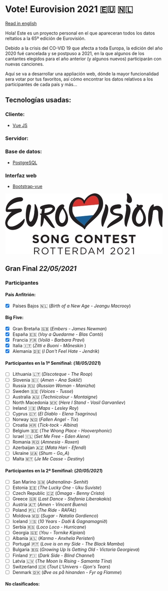 # Vote! Eurovision 2021 :eu: :netherlands:

[Read in english](https://github.com/missmay4/Eurovision-2021-Project/blob/master/README.md)

Hola! Este es un proyecto personal en el que apareceran todos los datos reltatios a la 65º edición de Eurovisión.

Debido a la crisis del CO-VID 19 que afecta a toda Europa, la edición del año 2020 fué cancelada y se postpuso a 2021, en la que algunos de los cantantes elegidos para el año anterior (y algunos nuevos) participarán con nuevas canciones.

Aquí se va a desarrollar una appliación web, dónde la mayor funcionalidad sera votar por tus favoritos, así cómo encontrar los datos relativos a los participantes de cada país y más...

## Tecnologías usadas: 
### Cliente: 
* [Vue JS](https://vuejs.org/)
### Servidor: 

### Base de datos:
* [PostgreSQL](https://www.postgresql.org/)
### Interfaz web
* [Bootstrap-vue](https://bootstrap-vue.org/)

![Eurovision2021](eurovision-2021-rotterdam.png)

## Gran Final _22/05/2021_

### Participantes

#### País Anfitrión:

- [x] Países Bajos :netherlands: (_Birth of a New Age - Jeangu Macrooy_)

#### Big Five:

- [x] Gran Bretaña :uk: (_Embers - James Newman_)
- [x] España :es: (_Voy a Quedarme - Blas Cantó_)
- [x] Francia :fr: (_Voilá - Barbara Pravi_)
- [x] Italia :it: (_Zitti e Buoni - Måneskin_ )
- [x] Alemania :de: (_I Don't Feel Hate - Jendrik_)

#### Participantes en la 1ª Semifinal: (_18/05/2021_)

- [ ] Lithuania :lithuania: (_Discoteque - The Roop_)
- [ ] Slovenia :slovenia: (_Amen - Ana Soklič_)
- [ ] Russia :ru: (_Russian Woman - Manizha_)
- [ ] Sweden :sweden: (_Voices - Tusse_)
- [ ] Australia :australia: (_Technicolour - Montaigne_)
- [ ] North Macedonia :macedonia: (_Here I Stand - Vasil Garvanliev_)
- [ ] Ireland :ireland: (_Maps - Lesley Roy_)
- [ ] Cyprus :cyprus: (_El Diablo - Elena Tsagrinou_)
- [ ] Norway :norway: (_Fallen Angel - Tix_)
- [ ] Croatia :croatia: (_Tick-tock - Albina_)
- [ ] Belgium :belgium: (_The Wrong Place - Hooverphonic_)
- [ ] Israel :israel: (_Set Me Free - Eden Alene_)
- [ ] Romania :romania: (_Amnesia - Roxen_)
- [ ] Azerbaijan :azerbaijan: (_Mata Hari - Efendi_)
- [ ] Ukraine :ukraine: (_Shum - Go_A_)
- [ ] Malta :malta: (_Je Me Casse - Destiny_)

#### Participantes en la 2ª Semifinal: (_20/05/2021_)

- [ ] San Marino :san_marino: (_Adrenalina- Senhit_)
- [ ] Estonia :estonia: (_The Lucky One - Uku Suviste_)
- [ ] Czech Republic :czech_republic: (_Omaga - Benny Cristo_)
- [ ] Greece :greece: (_Last Dance - Stefania Liberakakis_)
- [ ] Austria :austria: (_Amen - Vincent Bueno_)
- [ ] Poland :poland: (_The Ride - RAFAŁ_)
- [ ] Moldova :moldova: (_Sugar - Natalia Gordienco_)
- [ ] Iceland :iceland: (_10 Years - Daði & Gagnamagnið_)
- [ ] Serbia :serbia: (_Loco Loco - Hurricane_)
- [ ] Georgia :georgia: (_You - Tornike Kipiani_)
- [ ] Albania :albania: (_Karma - Anxhela Peristeri_)
- [ ] Portugal :portugal: (_Love is on my Side - The Black Mamba_)
- [ ] Bulgaria :bulgaria: (_Growing Up Is Getting Old - Victoria Georgieva_)
- [ ] Finland :finland: (_Dark Side - Blind Channel_)
- [ ] Latvia :latvia: (_The Moon Is Rising - Samanta Tīna_)
- [ ] Switzerland :switzerland: (_Tout L'Univers - Gjon's Tears_)
- [ ] Denmark :denmark: (_Øve os på hinanden - Fyr og Flamme_)

#### No clasificados:
